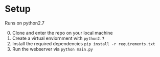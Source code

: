 # Setup

Runs on python2.7

0. Clone and enter the repo on your local machine
1. Create a virtual enviornment with `python2.7`
2. Install the required dependencies `pip install -r requirements.txt`
4. Run the webserver via `python main.py`